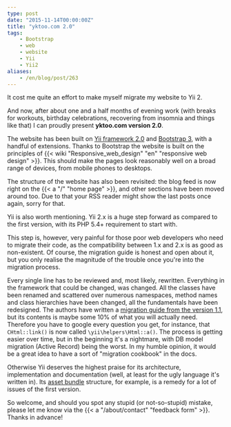 ```yaml
---
type: post
date: "2015-11-14T00:00:00Z"
title: "yktoo.com 2.0"
tags:
    - Bootstrap
    - web
    - website
    - Yii
    - Yii2
aliases:
    - /en/blog/post/263
---
```


It cost me quite an effort to make myself migrate my website to Yii 2.

And now, after about one and a half months of evening work (with breaks for workouts, birthday celebrations, recovering from insomnia and things like that) I can proudly present **yktoo.com version 2.0**.

The website has been built on [Yii framework 2.0](http://www.yiiframework.com/) and [Bootstrap 3](http://getbootstrap.com/), with a handful of extensions. Thanks to Bootstrap the website is built on the principles of {{< wiki "Responsive_web_design" "en" "responsive web design" >}}. This should make the pages look reasonably well on a broad range of devices, from mobile phones to desktops.

The structure of the website has also been revisited: the blog feed is now right on the {{< a "/" "home page" >}}, and other sections have been moved around too. Due to that your RSS reader might show the last posts once again, sorry for that.

<!--more-->

Yii is also worth mentioning. Yii 2.x is a huge step forward as compared to the first version, with its PHP 5.4+ requirement to start with.

This step is, however, very painful for those poor web developers who need to migrate their code, as the compatibility between 1.x and 2.x is as good as non-existent. Of course, the migration guide is honest and open about it, but you only realise the magnitude of the trouble once you're into the migration process.

Every single line has to be reviewed and, most likely, rewritten. Everything in the framework that could be changed, was changed. All the classes have been renamed and scattered over numerous namespaces, method names and class hierarchies have been changed, all the fundamentals have been redesigned. The authors have written a [migration guide from the version 1.1](http://www.yiiframework.com/doc-2.0/guide-intro-upgrade-from-v1.html), but its contents is maybe some 10% of what you will actually need. Therefore you have to google every question you get, for instance, that `CHtml::link()` is now called `\yii\helpers\Html::a()`. The process is getting easier over time, but in the beginning it's a nightmare, with DB model migration (Active Record) being the worst. In my humble opinion, it would be a great idea to have a sort of "migration cookbook" in the docs.

Otherwise Yii deserves the highest praise for its architecture, implementation and documentation (well, at least for the ugly language it's written in). Its [asset bundle](http://www.yiiframework.com/doc-2.0/guide-structure-assets.html) structure, for example, is a remedy for a lot of issues of the first version.

So welcome, and should you spot any stupid (or not-so-stupid) mistake, please let me know via the {{< a "/about/contact" "feedback form" >}}. Thanks in advance!
